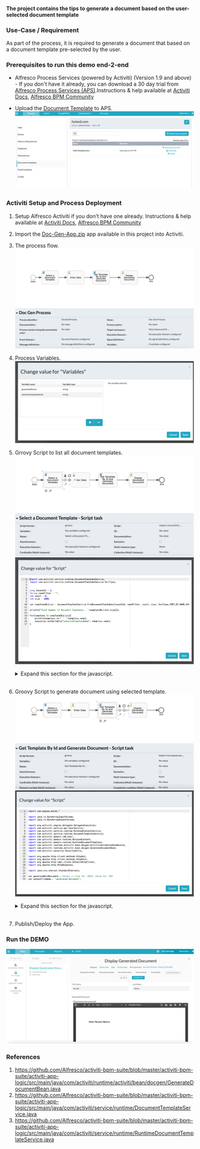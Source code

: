 #### The project contains the tips  to generate a document based on the user-selected document template

### Use-Case / Requirement

As part of the process, it is required to generate a document that based on a document template pre-selected by the user.

### Prerequisites to run this demo end-2-end

* Alfresco Process Services (powered by Activiti) (Version 1.9 and above) - If you don't have it already, you can download a 30 day trial from [Alfresco Process Services (APS)](https://www.alfresco.com/products/business-process-management/alfresco-activiti).Instructions & help available at [Activiti Docs](http://docs.alfresco.com/activiti/docs/), [Alfresco BPM Community](https://community.alfresco.com/community/bpm)

* Upload the [Document Template](assets/Hello-Template.docx) to APS. ![Document Template](assets/5.png)

### Activiti Setup and Process Deployment

1. Setup Alfresco Activiti if you don't have one already. Instructions & help available at [Activiti Docs](http://docs.alfresco.com/activiti/docs/), [Alfresco BPM Community](https://community.alfresco.com/community/bpm)

2. Import the [Doc-Gen-App.zip](Doc-Gen-App.zip) app available in this project into Activiti.

3. The process flow. ![Process-Flow](assets/1.png)

4. Process Variables. ![Script-Flow](assets/2.png)

5. Grrovy Script to list all document templates.
![Script-Flow](assets/3.png)
![Script-Flow](assets/3a.png)

   <details>
   <summary>Expand this section for the javascript.</summary>

   ``` javascript
      import com.activiti.service.runtime.DocumentTemplateService;
      import com.activiti.service.runtime.DocumentTemplateService.SortType;

      Long tenantId = 1;
      String nameFilter = "";
      int start = 0;
      int size = 1000;

      var templateObjList = documentTemplateService.findDocumentTemplates(tenantId, nameFilter, start, size, SortType.SORT_BY_NAME_ASC);

      println("Total Number of Document Templates : "+templateObjList.size());

      for(template in templateObjList){
         println(template.id+" -- "+template.name);
         execution.setVariable("selectedTemplateName", template.name);
      }

   ```

   </details>
   <br/>

6. Groovy Script to generate document using selected template.
![Script-Flow](assets/4.png)
![Script-Flow](assets/4a.png)

   <details>
      <summary>Expand this section for the javascript.</summary>

      ``` javascript
      import com.aspose.words.*;
   import java.io.ByteArrayInputStream;
   import java.io.ByteArrayOutputStream;

   import org.activiti.engine.delegate.DelegateExecution;
   import com.activiti.service.api.UserService;
   import com.activiti.service.runtime.RelatedContentService;
   import com.activiti.service.runtime.DocumentTemplateService;
   import com.activiti.domain.idm.User;
   import com.activiti.domain.runtime.RelatedContent;
   import com.activiti.domain.runtime.RuntimeDocumentTemplate;
   import com.activiti.runtime.activiti.bean.docgen.ActivitiVariablesDataRecord;
   import com.activiti.runtime.activiti.bean.docgen.GenerateDocumentBean;
   import com.activiti.security.SecurityUtils;

   import org.apache.http.client.methods.HttpGet;
   import org.apache.http.client.methods.HttpPost;
   import org.apache.http.impl.client.DefaultHttpClient;
   import org.apache.http.HttpResponse;

   import java.nio.charset.StandardCharsets;

   var generateWordDocument = false; // true for .DOCX, false for .PDF
   var outputFileName = "generated-document";
   var variableName = "generateddocumentvar";

   // var templateName = "Hello-Template.docx"; //This has to be changed to match your template-name
   var templateName = execution.getVariable("selectedTemplateName");
   var tenantId = 1; //This has to be changed to match your tenant-id

   var templateObj = documentTemplateService.findDocumentTemplate(tenantId, templateName);
   var templateId = templateObj.id;

   // println ("templateObj ID  ---------------->"+templateId);
   // println ("templateObj Name  ---------------->"+templateObj.name);


   User user = userService.findActiveUserByEmail("demo@example.com");
   // User user = SecurityUtils.getCurrentUserObject();
   println("user.id --> "+user.id);

   RuntimeDocumentTemplate runtimeDocumentTemplate = runtimeDocumentTemplateService.createRuntimeDocumentTemplate(templateId, user, execution.getProcessInstanceId());
   runtimeDocumentTemplate = runtimeDocumentTemplateService.save(runtimeDocumentTemplate);

   println ("runtimeDocumentTemplate ID  ---------------->"+runtimeDocumentTemplate.id);
   println ("runtimeDocumentTemplate Name  ---------------->"+runtimeDocumentTemplate.name);
   println ("*** runtimeDocumentTemplate ID  ---------------->"+ runtimeDocumentTemplateService.findById(runtimeDocumentTemplate.id).id);

   ActivitiVariablesDataRecord variablesDataRecord = new ActivitiVariablesDataRecord(execution, runtimeDocumentTemplate, null, null);

   Document doc = createDocument(variablesDataRecord, runtimeDocumentTemplateService.getContent(runtimeDocumentTemplate));

   File tempFile = File.createTempFile("activiti-generated-document", generateWordDocument ? ".docx" : ".pdf");

   FileOutputStream outputStream = new FileOutputStream(tempFile);
   doc.save(outputStream, generateWordDocument ? SaveFormat.DOCX : SaveFormat.PDF);
   outputStream.flush();
   outputStream.close();
         
   // Store related content
   RelatedContent relatedContent = null;
   if (generateWordDocument) {
      relatedContent = storeAsRelatedContent(execution, outputFileName + ".docx", "application/vnd.openxmlformats-officedocument.wordprocessingml.document", variableName, new FileInputStream(tempFile));
   } else {
      relatedContent = storeAsRelatedContent(execution, outputFileName + ".pdf", "application/pdf", variableName, new FileInputStream(tempFile));
   }

   // Store execution variable
   if (relatedContent != null) {
      execution.setVariable("generatedDocId", relatedContent.getId());
   }

   // delete temp file
   tempFile.delete();


   Document createDocument(ActivitiVariablesDataRecord variablesDataRecord, InputStream inputStream) throws Exception {
   // Open an template document.
   Document doc = new Document(inputStream);
   doc.getMailMerge().setUseNonMergeFields(true);

   ReportingEngine.setUseReflectionOptimization(false);
   ReportingEngine engine = new ReportingEngine();
   engine.buildReport(doc, variablesDataRecord);
   
   return doc;
   }


   RelatedContent storeAsRelatedContent(DelegateExecution execution, String outputFileName, String mimeType, String fieldName, InputStream inputStream) {

      final RelatedContent relatedContent = relatedContentService.createRelatedContent(SecurityUtils.getCurrentUserObject(), 
         outputFileName, null, null, null, execution.getProcessInstanceId(), fieldName, mimeType, inputStream, null);

      if (inputStream != null) {
         try {
               inputStream.close();
         } catch (IOException e) { }
      }

      return relatedContent;
   }

      ```

      </details>
      <br/>

7. Publish/Deploy the App.

### Run the DEMO

![Task](assets/6.png)

### References

1. <https://github.com/Alfresco/activiti-bpm-suite/blob/master/activiti-bpm-suite/activiti-app-logic/src/main/java/com/activiti/runtime/activiti/bean/docgen/GenerateDocumentBean.java>
2. <https://github.com/Alfresco/activiti-bpm-suite/blob/master/activiti-bpm-suite/activiti-app-logic/src/main/java/com/activiti/service/runtime/DocumentTemplateService.java>
3. <https://github.com/Alfresco/activiti-bpm-suite/blob/master/activiti-bpm-suite/activiti-app-logic/src/main/java/com/activiti/service/runtime/RuntimeDocumentTemplateService.java>
